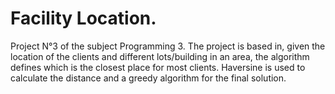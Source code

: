 # Facility Location. 

Project N°3 of the subject Programming 3. The project is based in, given the location of the clients and different lots/building in an area, the algorithm defines which is the closest place for most clients. Haversine is used to calculate the distance and a greedy algorithm for the final solution.
